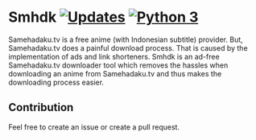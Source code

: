 # Smhdk [![Updates](https://pyup.io/repos/github/p4kl0nc4t/Smhdk/shield.svg)](https://pyup.io/repos/github/p4kl0nc4t/Smhdk/) [![Python 3](https://pyup.io/repos/github/p4kl0nc4t/Smhdk/python-3-shield.svg)](https://pyup.io/repos/github/p4kl0nc4t/Smhdk/)

Samehadaku.tv is a free anime (with Indonesian subtitle) provider. But, Samehadaku.tv does a painful download process. That is caused by the implementation of ads and link shorteners. Smhdk is an ad-free Samehadaku.tv downloader tool which removes the hassles when downloading an anime from Samehadaku.tv and thus makes the downloading process easier.

## Contribution
Feel free to create an issue or create a pull request.
